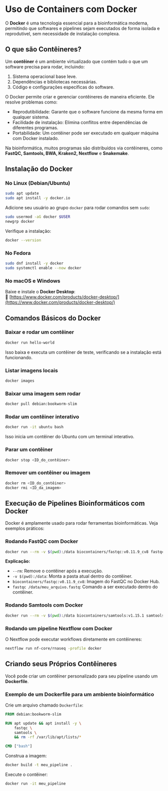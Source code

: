 # **Uso de Containers com Docker**  

O **Docker** é uma tecnologia essencial para a bioinformática moderna, permitindo que softwares e pipelines sejam executados de forma isolada e reprodutível, sem necessidade de instalação complexa.  


## **O que são Contêineres?**  

Um **contêiner** é um ambiente virtualizado que contém tudo o que um software precisa para rodar, incluindo:  
1. Sistema operacional base leve.  
2. Dependências e bibliotecas necessárias.  
3. Código e configurações específicas do software.  

O Docker permite criar e gerenciar contêineres de maneira eficiente. Ele resolve problemas como:  
- Reprodutibilidade: Garante que o software funcione da mesma forma em qualquer sistema.  
- Facilidade de instalação: Elimina conflitos entre dependências de diferentes programas.  
- Portabilidade: Um contêiner pode ser executado em qualquer máquina com Docker instalado.  

Na bioinformática, muitos programas são distribuídos via contêineres, como **FastQC, Samtools, BWA, Kraken2, Nextflow** e **Snakemake**.  

## **Instalação do Docker**  

###  No Linux (Debian/Ubuntu)  

```bash
sudo apt update
sudo apt install -y docker.io
```

Adicione seu usuário ao grupo `docker` para rodar comandos sem `sudo`:  

```bash
sudo usermod -aG docker $USER
newgrp docker
```

Verifique a instalação:  

```bash
docker --version
```

###  No Fedora  

```bash
sudo dnf install -y docker
sudo systemctl enable --now docker
```

###  No macOS e Windows  

Baixe e instale o **Docker Desktop**:  
🔗 [https://www.docker.com/products/docker-desktop/](https://www.docker.com/products/docker-desktop/)  


##  **Comandos Básicos do Docker**  

###  Baixar e rodar um contêiner  

```bash
docker run hello-world
```

Isso baixa e executa um contêiner de teste, verificando se a instalação está funcionando.  

###  Listar imagens locais  

```bash
docker images
```

###  Baixar uma imagem sem rodar  

```bash
docker pull debian:bookworm-slim
```

###  Rodar um contêiner interativo  

```bash
docker run -it ubuntu bash
```

Isso inicia um contêiner do Ubuntu com um terminal interativo.  

###  Parar um contêiner  

```bash
docker stop <ID_do_contêiner>
```

###  Remover um contêiner ou imagem  

```bash
docker rm <ID_do_contêiner>
docker rmi <ID_da_imagem>
```

##  **Execução de Pipelines Bioinformáticos com Docker**  

Docker é amplamente usado para rodar ferramentas bioinformáticas. Veja exemplos práticos:  

###  **Rodando FastQC com Docker**  

```bash
docker run --rm -v $(pwd):/data biocontainers/fastqc:v0.11.9_cv8 fastqc /data/meu_arquivo.fastq
```

**Explicação:**  
- `--rm`: Remove o contêiner após a execução.  
- `-v $(pwd):/data`: Monta a pasta atual dentro do contêiner.  
- `biocontainers/fastqc:v0.11.9_cv8`: Imagem do FastQC no Docker Hub.  
- `fastqc /data/meu_arquivo.fastq`: Comando a ser executado dentro do contêiner.  

###  **Rodando Samtools com Docker**  

```bash
docker run --rm -v $(pwd):/data biocontainers/samtools:v1.15.1 samtools view /data/meu_arquivo.bam
```

###  **Rodando um pipeline Nextflow com Docker**  

O Nextflow pode executar workflows diretamente em contêineres:  

```bash
nextflow run nf-core/rnaseq -profile docker
```

##  **Criando seus Próprios Contêineres**  

Você pode criar um contêiner personalizado para seu pipeline usando um **Dockerfile**.  

### **Exemplo de um Dockerfile para um ambiente bioinformático**  

Crie um arquivo chamado `Dockerfile`:  

```Dockerfile
FROM debian:bookworm-slim

RUN apt update && apt install -y \
    fastqc \
    samtools \
    && rm -rf /var/lib/apt/lists/*

CMD ["bash"]
```

Construa a imagem:  

```bash
docker build -t meu_pipeline .
```

Execute o contêiner:  

```bash
docker run -it meu_pipeline
```

